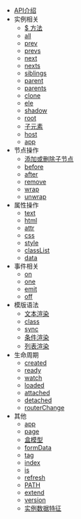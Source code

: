 - [API介绍](./index.md)
- 实例相关
  - [$ 方法](./instance/dollar.md)
  - [all](./instance/all.md)
  - [prev](./instance/prev.md)
  - [prevs](./instance/prevs.md)
  - [next](./instance/next.md)
  - [nexts](./instance/nexts.md)
  - [siblings](./instance/siblings.md)
  - [parent](./instance/parent.md)
  - [parents](./instance/parents.md)
  - [clone](./instance/clone.md)
  - [ele](./instance/ele.md)
  - [shadow](./instance/shadow.md)
  - [root](./instance/root.md)
  - [子元素](./instance/children.md)
  - [host](./instance/host.md)
  - [app](./instance/app.md)
- 节点操作
  - [添加或删除子节点](./operation/array-like.md)
  - [before](./operation/before.md)
  - [after](./operation/after.md)
  - [remove](./operation/remove.md)
  - [wrap](./operation/wrap.md)
  - [unwrap](./operation/unwrap.md)
- 属性操作
  - [text](./props/text.md)
  - [html](./props/html.md)
  - [attr](./props/attr.md)
  - [css](./props/css.md)
  - [style](./props/style.md)
  - [classList](./props/class-list.md)
  - [data](./props/data.md)
- 事件相关
  - [on](./event/on.md)
  - [one](./event/one.md)
  - [emit](./event/emit.md)
  - [off](./event/off.md)
- 模版语法
  - [文本渲染](./temp-syntax/text-render.md)
  - [class](./temp-syntax/class.md)
  - [sync](./temp-syntax/sync.md)
  - [条件渲染](./temp-syntax/condition.md)
  - [列表渲染](./temp-syntax/fill.md)
- 生命周期
  - [created](./life-cycle/created.md)
  - [ready](./life-cycle/ready.md)
  - [watch](./life-cycle/watch.md)
  - [loaded](./life-cycle/loaded.md)
  - [attached](./life-cycle/attached.md)
  - [detached](./life-cycle/detached.md)
  - [routerChange](./life-cycle/router-change.md)
- 其他
  - [app](./others/app.md)
  - [page](./others/page.md)
  - [盒模型](./others/box.md)
  - [formData](./others/form-data.md)
  - [tag](./others/tag.md)
  - [index](./others/index.md)
  - [is](./others/is.md)
  - [refresh](./others/refresh.md)
  - [PATH](./others/path.md)
  - [extend](./others/extend.md)
  - [version](./others/version.md)
  - [实例数据特征](./others/stanz.md)